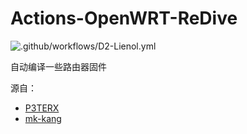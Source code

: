 # Actions-OpenWRT-ReDive
![.github/workflows/D2-Lienol.yml](https://github.com/lilynas/Actions-OpenWRT-ReDive/workflows/.github/workflows/D2-Lienol.yml/badge.svg)

自动编译一些路由器固件

源自：
- [P3TERX](https://github.com/P3TERX/Actions-OpenWrt/)
- [mk-kang](https://github.com/kang-mk/OpenWrt-Actions-Lean-Lienol)

